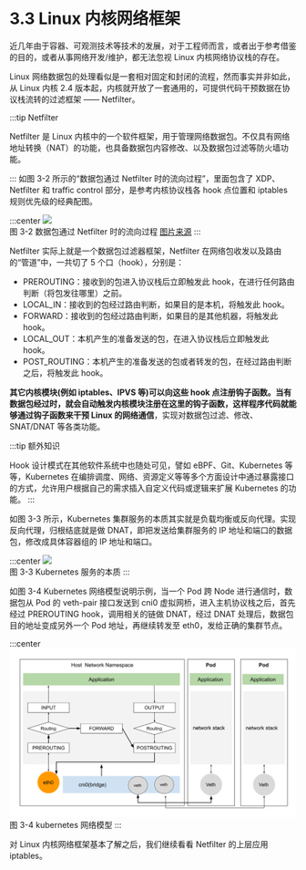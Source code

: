 # 3.3 Linux 内核网络框架

近几年由于容器、可观测技术等技术的发展，对于工程师而言，或者出于参考借鉴的目的，或者从事网络开发/维护，都无法忽视 Linux 内核网络协议栈的存在。

Linux 网络数据包的处理看似是一套相对固定和封闭的流程，然而事实并非如此，从 Linux 内核 2.4 版本起，内核就开放了一套通用的，可提供代码干预数据在协议栈流转的过滤框架 —— Netfilter。

:::tip Netfilter

Netfilter 是 Linux 内核中的一个软件框架，用于管理网络数据包。不仅具有网络地址转换（NAT）的功能，也具备数据包内容修改、以及数据包过滤等防火墙功能。

:::
如图 3-2 所示的“数据包通过 Netfilter 时的流向过程”，里面包含了 XDP、Netfilter 和 traffic control 部分，是参考内核协议栈各 hook 点位置和 iptables 规则优先级的经典配图。

:::center
  ![](../assets/Netfilter-packet-flow.svg)<br/>
  图 3-2 数据包通过 Netfilter 时的流向过程 [图片来源](https://en.wikipedia.org/wiki/Netfilter)
:::

Netfilter 实际上就是一个数据包过滤器框架，Netfilter 在网络包收发以及路由的“管道”中，一共切了 5 个口（hook），分别是：

- PREROUTING：接收到的包进入协议栈后立即触发此 hook，在进行任何路由判断（将包发往哪里）之前。
- LOCAL_IN：接收到的包经过路由判断，如果目的是本机，将触发此 hook。
- FORWARD：接收到的包经过路由判断，如果目的是其他机器，将触发此 hook。
- LOCAL_OUT：本机产生的准备发送的包，在进入协议栈后立即触发此 hook。
- POST_ROUTING：本机产生的准备发送的包或者转发的包，在经过路由判断之后，将触发此 hook。

**其它内核模块(例如 iptables、IPVS 等)可以向这些 hook 点注册钩子函数。当有数据包经过时，就会自动触发内核模块注册在这里的钩子函数，这样程序代码就能够通过钩子函数来干预 Linux 的网络通信**，实现对数据包过滤、修改、SNAT/DNAT 等各类功能。

:::tip 额外知识

Hook 设计模式在其他软件系统中也随处可见，譬如 eBPF、Git、Kubernetes 等等，Kubernetes 在编排调度、网络、资源定义等等多个方面设计中通过暴露接口的方式，允许用户根据自己的需求插入自定义代码或逻辑来扩展 Kubernetes 的功能。 
:::

如图 3-3 所示，Kubernetes 集群服务的本质其实就是负载均衡或反向代理。实现反向代理，归根结底就是做 DNAT，即把发送给集群服务的 IP 地址和端口的数据包，修改成具体容器组的 IP 地址和端口。

:::center
  ![](../assets/k8s-service.svg)<br/>
  图 3-3 Kubernetes 服务的本质
:::

如图 3-4 Kubernetes 网络模型说明示例，当一个 Pod 跨 Node 进行通信时，数据包从 Pod 的 veth-pair 接口发送到 cni0 虚拟网桥，进入主机协议栈之后，首先经过 PREROUTING hook，调用相关的链做 DNAT，经过 DNAT 处理后，数据包目的地址变成另外一个 Pod 地址，再继续转发至 eth0，发给正确的集群节点。

:::center
  ![](../assets/netfilter-k8s.svg)<br/>
  图 3-4 kubernetes 网络模型
:::

对 Linux 内核网络框架基本了解之后，我们继续看看 Netfilter 的上层应用 iptables。
